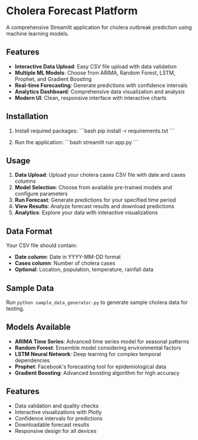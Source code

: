 # Cholera Forecast Platform

A comprehensive Streamlit application for cholera outbreak prediction using machine learning models.

## Features

- **Interactive Data Upload**: Easy CSV file upload with data validation
- **Multiple ML Models**: Choose from ARIMA, Random Forest, LSTM, Prophet, and Gradient Boosting
- **Real-time Forecasting**: Generate predictions with confidence intervals
- **Analytics Dashboard**: Comprehensive data visualization and analysis
- **Modern UI**: Clean, responsive interface with interactive charts

## Installation

1. Install required packages:
\`\`\`bash
pip install -r requirements.txt
\`\`\`

2. Run the application:
\`\`\`bash
streamlit run app.py
\`\`\`

## Usage

1. **Data Upload**: Upload your cholera cases CSV file with date and cases columns
2. **Model Selection**: Choose from available pre-trained models and configure parameters
3. **Run Forecast**: Generate predictions for your specified time period
4. **View Results**: Analyze forecast results and download predictions
5. **Analytics**: Explore your data with interactive visualizations

## Data Format

Your CSV file should contain:
- **Date column**: Date in YYYY-MM-DD format
- **Cases column**: Number of cholera cases
- **Optional**: Location, population, temperature, rainfall data

## Sample Data

Run `python sample_data_generator.py` to generate sample cholera data for testing.

## Models Available

- **ARIMA Time Series**: Advanced time series model for seasonal patterns
- **Random Forest**: Ensemble model considering environmental factors
- **LSTM Neural Network**: Deep learning for complex temporal dependencies
- **Prophet**: Facebook's forecasting tool for epidemiological data
- **Gradient Boosting**: Advanced boosting algorithm for high accuracy

## Features

- Data validation and quality checks
- Interactive visualizations with Plotly
- Confidence intervals for predictions
- Downloadable forecast results
- Responsive design for all devices
